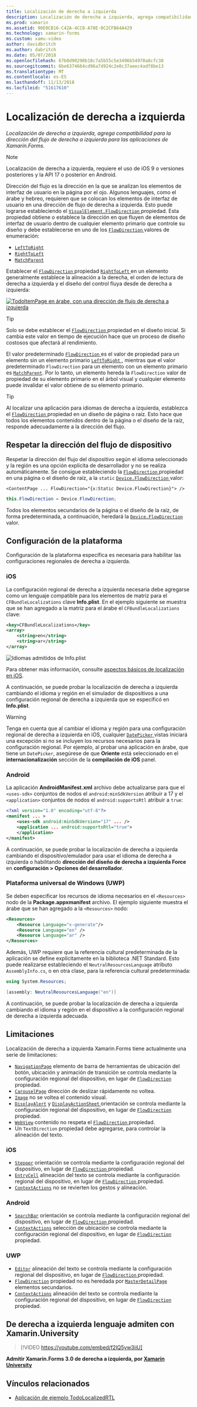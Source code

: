 ```yaml
---
title: Localización de derecha a izquierda
description: Localización de derecha a izquierda, agrega compatibilidad para la dirección del flujo de derecha a izquierda para las aplicaciones de Xamarin.Forms.
ms.prod: xamarin
ms.assetid: 90E0CB16-C42A-4CC8-A70E-0C2CFB64A429
ms.technology: xamarin-forms
ms.custom: xamu-video
author: davidbritch
ms.author: dabritch
ms.date: 05/07/2018
ms.openlocfilehash: 67b0d90290b18c7a5b55c5e3496b54970a8cfc38
ms.sourcegitcommit: 6be6374664cd96a7d924c2e0c37aeec4adf8be13
ms.translationtype: MT
ms.contentlocale: es-ES
ms.lasthandoff: 11/13/2018
ms.locfileid: "51617610"
---
```

# <a name="right-to-left-localization"></a>Localización de derecha a izquierda

_Localización de derecha a izquierda, agrega compatibilidad para la dirección del flujo de derecha a izquierda para las aplicaciones de Xamarin.Forms._

> [!NOTE]
> Localización de derecha a izquierda, requiere el uso de iOS 9 o versiones posteriores y la API 17 o posterior en Android.

Dirección del flujo es la dirección en la que se analizan los elementos de interfaz de usuario en la página por el ojo. Algunos lenguajes, como el árabe y hebreo, requieren que se colocan los elementos de interfaz de usuario en una dirección de flujo de derecha a izquierda. Esto puede lograrse estableciendo el [ `VisualElement.FlowDirection` ](xref:Xamarin.Forms.VisualElement.FlowDirection) propiedad. Esta propiedad obtiene o establece la dirección en que fluyen de elementos de interfaz de usuario dentro de cualquier elemento primario que controle su diseño y debe establecerse en uno de los [ `FlowDirection` ](xref:Xamarin.Forms.FlowDirection) valores de enumeración:

- [`LeftToRight`](xref:Xamarin.Forms.FlowDirection.LeftToRight)
- [`RightToLeft`](xref:Xamarin.Forms.FlowDirection.RightToLeft)
- [`MatchParent`](xref:Xamarin.Forms.FlowDirection.MatchParent)

Establecer el [ `FlowDirection` ](xref:Xamarin.Forms.VisualElement.FlowDirection) propiedad [ `RightToLeft` ](xref:Xamarin.Forms.FlowDirection.RightToLeft) en un elemento generalmente establece la alineación a la derecha, el orden de lectura de derecha a izquierda y el diseño del control fluya desde de derecha a izquierda:

[![TodoItemPage en árabe, con una dirección de flujo de derecha a izquierda](rtl-images/TodoItemPage-Arabic.png "TodoItemPage en árabe, con una dirección de flujo de derecha a izquierda")](rtl-images/TodoItemPage-Arabic-Large.png#lightbox "TodoItemPage en árabe, con una dirección de flujo de derecha a izquierda")

> [!TIP]
> Solo se debe establecer el [ `FlowDirection` ](xref:Xamarin.Forms.VisualElement.FlowDirection) propiedad en el diseño inicial. Si cambia este valor en tiempo de ejecución hace que un proceso de diseño costosos que afectará al rendimiento.

El valor predeterminado [ `FlowDirection` ](xref:Xamarin.Forms.VisualElement.FlowDirection) es el valor de propiedad para un elemento sin un elemento primario [ `LeftToRight` ](xref:Xamarin.Forms.FlowDirection.LeftToRight), mientras que el valor predeterminado `FlowDirection` para un elemento con un elemento primario es [ `MatchParent`](xref:Xamarin.Forms.FlowDirection.MatchParent). Por lo tanto, un elemento hereda la `FlowDirection` valor de propiedad de su elemento primario en el árbol visual y cualquier elemento puede invalidar el valor obtiene de su elemento primario.

> [!TIP]
> Al localizar una aplicación para idiomas de derecha a izquierda, establezca el [ `FlowDirection` ](xref:Xamarin.Forms.VisualElement.FlowDirection) propiedad en un diseño de página o raíz. Esto hace que todos los elementos contenidos dentro de la página o el diseño de la raíz, responde adecuadamente a la dirección del flujo.

## <a name="respecting-device-flow-direction"></a>Respetar la dirección del flujo de dispositivo

Respetar la dirección del flujo del dispositivo según el idioma seleccionado y la región es una opción explícita de desarrollador y no se realiza automáticamente. Se consigue estableciendo la [ `FlowDirection` ](xref:Xamarin.Forms.VisualElement.FlowDirection) propiedad en una página o el diseño de raíz, a la `static` [ `Device.FlowDirection` ](xref:Xamarin.Forms.Device.FlowDirection) valor:

```xaml
<ContentPage ... FlowDirection="{x:Static Device.FlowDirection}"> />
```

```csharp
this.FlowDirection = Device.FlowDirection;
```

Todos los elementos secundarios de la página o el diseño de la raíz, de forma predeterminada, a continuación, heredará la [ `Device.FlowDirection` ](xref:Xamarin.Forms.Device.FlowDirection) valor.

## <a name="platform-setup"></a>Configuración de la plataforma

Configuración de la plataforma específica es necesaria para habilitar las configuraciones regionales de derecha a izquierda.

### <a name="ios"></a>iOS

La configuración regional de derecha a izquierda necesaria debe agregarse como un lenguaje compatible para los elementos de matriz para el `CFBundleLocalizations` clave **Info.plist**. En el ejemplo siguiente se muestra que se han agregado a la matriz para el árabe el `CFBundleLocalizations` clave:

```xml
<key>CFBundleLocalizations</key>
<array>
    <string>en</string>
    <string>ar</string>
</array>
```

![Idiomas admitidos de Info.plist](rtl-images/ios-locales.png "Info.plist idiomas admitidos")

Para obtener más información, consulte [aspectos básicos de localización en iOS](https://docs.microsoft.com/xamarin/ios/app-fundamentals/localization/#localization-basics-in-ios).

A continuación, se puede probar la localización de derecha a izquierda cambiando el idioma y región en el simulador de dispositivos a una configuración regional de derecha a izquierda que se especificó en **Info.plist**.

> [!WARNING]
> Tenga en cuenta que al cambiar el idioma y región para una configuración regional de derecha a izquierda en iOS, cualquier [ `DatePicker` ](xref:Xamarin.Forms.DatePicker) vistas iniciará una excepción si no se incluyen los recursos necesarios para la configuración regional. Por ejemplo, al probar una aplicación en árabe, que tiene un `DatePicker`, asegúrese de que **Oriente** está seleccionado en el **internacionalización** sección de la **compilación de iOS** panel.

### <a name="android"></a>Android

La aplicación **AndroidManifest.xml** archivo debe actualizarse para que el `<uses-sdk>` conjuntos de nodos el `android:minSdkVersion` atribuir a 17 y el `<application>` conjuntos de nodos el `android:supportsRtl` atribuir a `true`:

```xml
<?xml version="1.0" encoding="utf-8"?>
<manifest ... >
    <uses-sdk android:minSdkVersion="17" ... />
    <application ... android:supportsRtl="true">
    </application>
</manifest>
```

A continuación, se puede probar la localización de derecha a izquierda cambiando el dispositivo/emulador para usar el idioma de derecha a izquierda o habilitando **dirección del diseño de derecha a izquierda Force** en **configuración > Opciones del desarrollador**.

### <a name="universal-windows-platform-uwp"></a>Plataforma universal de Windows (UWP)

Se deben especificar los recursos de idioma necesarios en el `<Resources>` nodo de la **Package.appxmanifest** archivo. El ejemplo siguiente muestra el árabe que se han agregado a la `<Resources>` nodo:

```xml
<Resources>
    <Resource Language="x-generate"/>
    <Resource Language="en" />
    <Resource Language="ar" />
</Resources>
```

Además, UWP requiere que la referencia cultural predeterminada de la aplicación se define explícitamente en la biblioteca .NET Standard. Esto puede realizarse estableciendo el `NeutralResourcesLanguage` atributo `AssemblyInfo.cs`, o en otra clase, para la referencia cultural predeterminada:

```csharp
using System.Resources;

[assembly: NeutralResourcesLanguage("en")]
```

A continuación, se puede probar la localización de derecha a izquierda cambiando el idioma y región en el dispositivo a la configuración regional de derecha a izquierda adecuada.

## <a name="limitations"></a>Limitaciones

Localización de derecha a izquierda Xamarin.Forms tiene actualmente una serie de limitaciones:

- [`NavigationPage`](xref:Xamarin.Forms.NavigationPage) elemento de barra de herramientas de ubicación del botón, ubicación y animación de transición se controla mediante la configuración regional del dispositivo, en lugar de [ `FlowDirection` ](xref:Xamarin.Forms.VisualElement.FlowDirection) propiedad.
- [`CarouselPage`](xref:Xamarin.Forms.CarouselPage) dirección de deslizar rápidamente no voltea.
- [`Image`](xref:Xamarin.Forms.Image) no se voltea el contenido visual.
- [`DisplayAlert`](xref:Xamarin.Forms.Page.DisplayAlert(System.String,System.String,System.String)) y [ `DisplayActionSheet` ](xref:Xamarin.Forms.Page.DisplayActionSheet(System.String,System.String,System.String,System.String[])) orientación se controla mediante la configuración regional del dispositivo, en lugar de [ `FlowDirection` ](xref:Xamarin.Forms.VisualElement.FlowDirection) propiedad.
- [`WebView`](xref:Xamarin.Forms.WebView) contenido no respeta el [ `FlowDirection` ](xref:Xamarin.Forms.VisualElement.FlowDirection) propiedad.
- Un `TextDirection` propiedad debe agregarse, para controlar la alineación del texto.

### <a name="ios"></a>iOS

- [`Stepper`](xref:Xamarin.Forms.Stepper) orientación se controla mediante la configuración regional del dispositivo, en lugar de [ `FlowDirection` ](xref:Xamarin.Forms.VisualElement.FlowDirection) propiedad.
- [`EntryCell`](xref:Xamarin.Forms.EntryCell) alineación del texto se controla mediante la configuración regional del dispositivo, en lugar de [ `FlowDirection` ](xref:Xamarin.Forms.VisualElement.FlowDirection) propiedad.
- [`ContextActions`](xref:Xamarin.Forms.Cell.ContextActions) no se revierten los gestos y alineación.

### <a name="android"></a>Android

- [`SearchBar`](xref:Xamarin.Forms.SearchBar) orientación se controla mediante la configuración regional del dispositivo, en lugar de [ `FlowDirection` ](xref:Xamarin.Forms.VisualElement.FlowDirection) propiedad.
- [`ContextActions`](xref:Xamarin.Forms.Cell.ContextActions) selección de ubicación se controla mediante la configuración regional del dispositivo, en lugar de [ `FlowDirection` ](xref:Xamarin.Forms.VisualElement.FlowDirection) propiedad.

### <a name="uwp"></a>UWP

- [`Editor`](xref:Xamarin.Forms.Editor) alineación del texto se controla mediante la configuración regional del dispositivo, en lugar de [ `FlowDirection` ](xref:Xamarin.Forms.VisualElement.FlowDirection) propiedad.
- [`FlowDirection`](xref:Xamarin.Forms.VisualElement.FlowDirection) propiedad no es heredada por [ `MasterDetailPage` ](xref:Xamarin.Forms.MasterDetailPage) elementos secundarios.
- [`ContextActions`](xref:Xamarin.Forms.Cell.ContextActions) alineación del texto se controla mediante la configuración regional del dispositivo, en lugar de [ `FlowDirection` ](xref:Xamarin.Forms.VisualElement.FlowDirection) propiedad.

## <a name="right-to-left-language-support-with-xamarinuniversity"></a>De derecha a izquierda lenguaje admiten con Xamarin.University

> [!VIDEO https://youtube.com/embed/f2lQ5yw3iiU]

**Admitir Xamarin.Forms 3.0 de derecha a izquierda, por [Xamarin University](https://university.xamarin.com/)**

## <a name="related-links"></a>Vínculos relacionados

- [Aplicación de ejemplo TodoLocalizedRTL](https://developer.xamarin.com/samples/xamarin-forms/TodoLocalizedRTL/)
